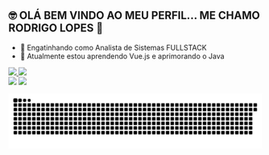 
## 🤓 OLÁ BEM VINDO AO MEU PERFIL... ME CHAMO RODRIGO LOPES 👋

- 🔭 Engatinhando como Analista de Sistemas FULLSTACK
- 🌱 Atualmente estou aprendendo Vue.js e aprimorando o Java

 <div>
  <a href="https://github.com/rodrilop">
  <img height="180em" src="https://github-readme-stats.vercel.app/api?username=rodrilop&show_icons=true&theme=dark&include_all_commits=true&count_private=true"/>
  <img height="180em" src="https://github-readme-stats.vercel.app/api/top-langs/?username=rodrilop&layout=compact&langs_count=7&theme=dark"/>
</div>
 
<div> 
 <a href="https://discord.gg/Rodrigo Lopes#9152" target="_blank"><img src="https://img.shields.io/badge/Discord-7289DA?style=for-the-badge&logo=discord&logoColor=white" target="_blank"></a> 
  <a href="https://www.linkedin.com/in/rodrigo-lopes-84ba85191/" target="_blank"><img src="https://img.shields.io/badge/-LinkedIn-%230077B5?style=for-the-badge&logo=linkedin&logoColor=white" target="_blank"></a> 
 
  ![Snake animation](https://github.com/rodrilop/rodrilop/blob/output/github-contribution-grid-snake.svg)
 
</div>

